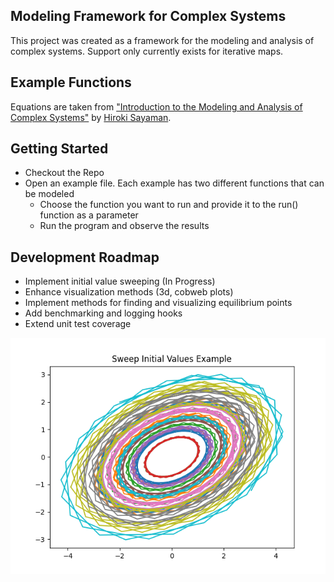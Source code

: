 ## Modeling Framework for Complex Systems ##

This project was created as a framework for the modeling and analysis of complex systems. Support only currently exists for iterative maps.

## Example Functions ##

Equations are taken from ["Introduction to the Modeling and Analysis of Complex Systems"](https://open.umn.edu/opentextbooks/textbooks/233)
by [Hiroki Sayaman](https://bingdev.binghamton.edu/sayama/).
       
## Getting Started ##
* Checkout the Repo
* Open an example file. Each example has two different functions that can be modeled
    - Choose the function you want to run and provide it to the run() function as a parameter
    - Run the program and observe the results

## Development Roadmap ##
* Implement initial value sweeping (In Progress)
* Enhance visualization methods (3d, cobweb plots)
* Implement methods for finding and visualizing equilibrium points
* Add benchmarking and logging hooks
* Extend unit test coverage

![alt text](https://github.com/DRodriq/ComplexSystemsModeling/blob/main/results/sweep_initial_values_example.png)